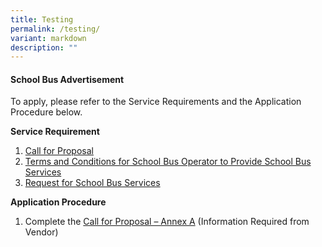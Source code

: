 ```yaml
---
title: Testing
permalink: /testing/
variant: markdown
description: ""
---
```

#### **School Bus Advertisement**
To apply, please refer to the Service Requirements and the Application Procedure below.

**Service Requirement**

1. [Call for Proposal](/files/Bus_Services/1__Call_for_Proposals_BVPS_2024.pdf)
2. [Terms and Conditions for School Bus Operator to Provide School Bus Services](/files/Bus_Services/3__T_C_for_School_Bus_Operator_to_Provide_School_Bus_Services_BVPS_2024.pdf)
3. [Request for School Bus Services](/files/Bus_Services/4__Request_for_School_Bus_Service_and_T_C_Governing_the_Requests_for_Services_BVPS_2024.pdf)

**Application Procedure**
1. Complete the [Call for Proposal – Annex A](/files/Bus_Services/2__Information_from_Vendor_BVPS_2024.pdf) (Information Required from Vendor)
